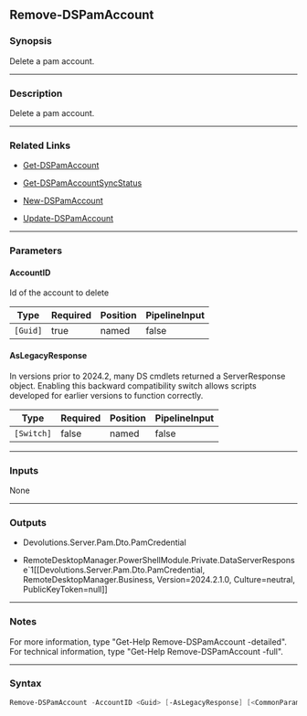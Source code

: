 Remove-DSPamAccount
-------------------

### Synopsis
Delete a pam account.

---

### Description

Delete a pam account.

---

### Related Links
* [Get-DSPamAccount](Get-DSPamAccount)

* [Get-DSPamAccountSyncStatus](Get-DSPamAccountSyncStatus)

* [New-DSPamAccount](New-DSPamAccount)

* [Update-DSPamAccount](Update-DSPamAccount)

---

### Parameters
#### **AccountID**
Id of the account to delete

|Type    |Required|Position|PipelineInput|
|--------|--------|--------|-------------|
|`[Guid]`|true    |named   |false        |

#### **AsLegacyResponse**
In versions prior to 2024.2, many DS cmdlets returned a ServerResponse object. Enabling this backward compatibility switch allows scripts developed for earlier versions to function correctly.

|Type      |Required|Position|PipelineInput|
|----------|--------|--------|-------------|
|`[Switch]`|false   |named   |false        |

---

### Inputs
None

---

### Outputs
* Devolutions.Server.Pam.Dto.PamCredential

* RemoteDesktopManager.PowerShellModule.Private.DataServerResponse`1[[Devolutions.Server.Pam.Dto.PamCredential, RemoteDesktopManager.Business, Version=2024.2.1.0, Culture=neutral, PublicKeyToken=null]]

---

### Notes
For more information, type "Get-Help Remove-DSPamAccount -detailed". For technical information, type "Get-Help Remove-DSPamAccount -full".

---

### Syntax
```PowerShell
Remove-DSPamAccount -AccountID <Guid> [-AsLegacyResponse] [<CommonParameters>]
```
